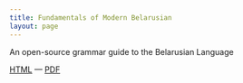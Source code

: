 ```yaml
---
title: Fundamentals of Modern Belarusian
layout: page
---
```


An open-source grammar guide to the Belarusian Language  

[HTML](introduction.html) — [PDF](fofmb.pdf)
